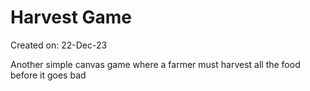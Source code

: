# Harvest Game

Created on: 22-Dec-23

Another simple canvas game where a farmer must harvest all the food before it goes bad